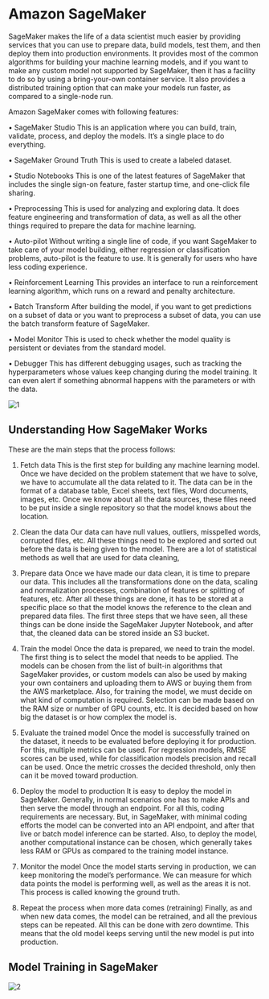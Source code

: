 
# Amazon SageMaker

SageMaker makes the life of a data scientist much easier by providing services that you can use to prepare data, build models, test them, and then deploy them into production environments. It provides most of the common algorithms for building your machine learning models, and if you want to make any custom model not supported by SageMaker, then it has a facility to do so by using a bring-your-own container service. It also provides a distributed training option that can make your models run faster, as compared to a single-node run.


Amazon SageMaker comes with following features:

• SageMaker Studio
This is an application where you can build, train, validate, process,
and deploy the models. It’s a single place to do everything.

• SageMaker Ground Truth
This is used to create a labeled dataset.

• Studio Notebooks
This is one of the latest features of SageMaker that includes the
single sign-on feature, faster startup time, and one-click file
sharing.

• Preprocessing
This is used for analyzing and exploring data. It does feature
engineering and transformation of data, as well as all the other
things required to prepare the data for machine learning. 

• Auto-pilot
Without writing a single line of code, if you want SageMaker to
take care of your model building, either regression or classification
problems, auto-pilot is the feature to use. It is generally for users
who have less coding experience.

• Reinforcement Learning
This provides an interface to run a reinforcement learning
algorithm, which runs on a reward and penalty architecture.

• Batch Transform
After building the model, if you want to get predictions on a subset
of data or you want to preprocess a subset of data, you can use the
batch transform feature of SageMaker.

• Model Monitor
This is used to check whether the model quality is persistent or
deviates from the standard model.

• Debugger
This has different debugging usages, such as tracking the
hyperparameters whose values keep changing during the model
training. It can even alert if something abnormal happens with the
parameters or with the data.


![1](https://user-images.githubusercontent.com/23625821/121132433-69dd5e00-c831-11eb-9da8-461916c37f03.png)


## Understanding How SageMaker Works

These are the main steps that the process follows:

1. Fetch data
This is the first step for building any machine learning model.
Once we have decided on the problem statement that we have to solve, we have to accumulate all the data related to it. The data can be in the format of a database table, Excel sheets, text files, Word documents, images, etc. Once we know about all the data sources, these files need to be put inside a single repository so that the model knows about the location.

2. Clean the data
Our data can have null values, outliers, misspelled words, corrupted files, etc. All these things need to be explored and sorted out before the data is being given to the model. There are a lot of statistical methods as well that are used for data cleaning,


3. Prepare data
Once we have made our data clean, it is time to prepare our data.
This includes all the transformations done on the data, scaling and normalization processes, combination of features or splitting of features, etc. After all these things are done, it has to be stored at a specific place so that the model knows the reference to the clean and prepared data files. The first three steps that we have seen, all these things can be done inside the SageMaker Jupyter Notebook, and after that, the cleaned data can be stored inside an S3 bucket.

4. Train the model
Once the data is prepared, we need to train the model. The first
thing is to select the model that needs to be applied. The models
can be chosen from the list of built-in algorithms that SageMaker
provides, or custom models can also be used by making your own
containers and uploading them to AWS or buying them from the
AWS marketplace. Also, for training the model, we must decide on what kind of
computation is required. Selection can be made based on the
RAM size or number of GPU counts, etc. It is decided based on
how big the dataset is or how complex the model is.

5. Evaluate the trained model
Once the model is successfully trained on the dataset, it needs to
be evaluated before deploying it for production. For this, multiple
metrics can be used. For regression models, RMSE scores can be
used, while for classification models precision and recall can be
used. Once the metric crosses the decided threshold, only then
can it be moved toward production.


6. Deploy the model to production
It is easy to deploy the model in SageMaker. Generally, in normal
scenarios one has to make APIs and then serve the model through
an endpoint. For all this, coding requirements are necessary.
But, in SageMaker, with minimal coding efforts the model can be
converted into an API endpoint, and after that live or batch model
inference can be started. Also, to deploy the model, another
computational instance can be chosen, which generally takes less
RAM or GPUs as compared to the training model instance.


7. Monitor the model
Once the model starts serving in production, we can keep
monitoring the model’s performance. We can measure for which
data points the model is performing well, as well as the areas it is
not. This process is called knowing the ground truth.


8. Repeat the process when more data comes (retraining)
Finally, as and when new data comes, the model can be retrained,
and all the previous steps can be repeated. All this can be done
with zero downtime. This means that the old model keeps serving
until the new model is put into production.


## Model Training in SageMaker 

![2](https://user-images.githubusercontent.com/23625821/121134073-461b1780-c833-11eb-8403-12b97f1836af.png)


